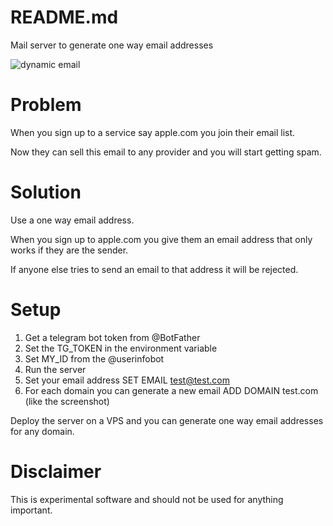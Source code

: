 # README.md

Mail server to generate one way email addresses

![dynamic email](https://imgur.com/oMxaOwf.png)

# Problem

When you sign up to a service say apple.com you join their email list.

Now they can sell this email to any provider and you will start getting spam.

# Solution

Use a one way email address.

When you sign up to apple.com you give them an email address that only works if they are the sender.

If anyone else tries to send an email to that address it will be rejected.

# Setup

1. Get a telegram bot token from @BotFather
2. Set the TG_TOKEN in the environment variable
3. Set MY_ID from the @userinfobot
4. Run the server
5. Set your email address SET EMAIL test@test.com
6. For each domain you can generate a new email ADD DOMAIN test.com (like the screenshot)

Deploy the server on a VPS and you can generate one way email addresses for any domain.

# Disclaimer

This is experimental software and should not be used for anything important.